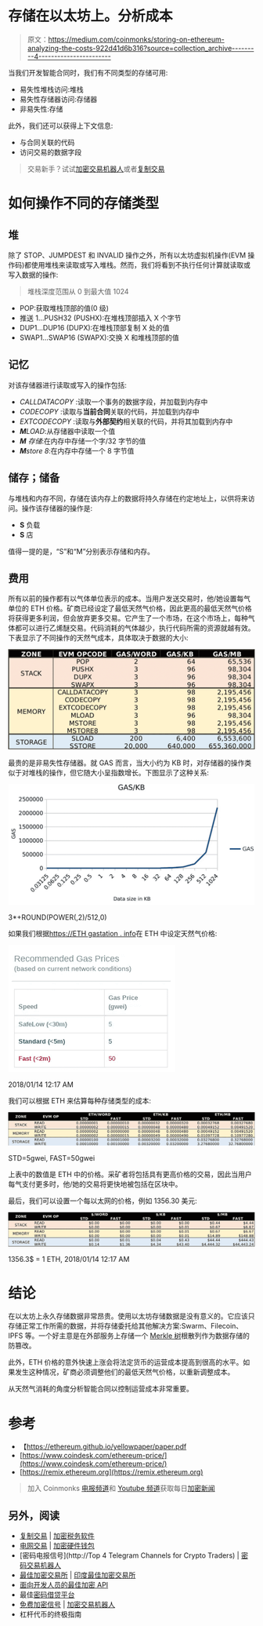 # 存储在以太坊上。分析成本

> 原文：<https://medium.com/coinmonks/storing-on-ethereum-analyzing-the-costs-922d41d6b316?source=collection_archive---------4----------------------->

当我们开发智能合同时，我们有不同类型的存储可用:

*   易失性堆栈访问:堆栈
*   易失性存储器访问:存储器
*   非易失性:存储

此外，我们还可以获得上下文信息:

*   与合同关联的代码
*   访问交易的数据字段

> 交易新手？试试[加密交易机器人](/coinmonks/crypto-trading-bot-c2ffce8acb2a)或者[复制交易](/coinmonks/top-10-crypto-copy-trading-platforms-for-beginners-d0c37c7d698c)

# 如何操作不同的存储类型

## 堆

除了 STOP、JUMPDEST 和 INVALID 操作之外，所有以太坊虚拟机操作(EVM 操作码)都使用堆栈来读取或写入堆栈。然而，我们将看到不执行任何计算就读取或写入数据的操作:

> 堆栈深度范围从 0 到最大值 1024

*   POP:获取堆栈顶部的值(0 级)
*   推送 1...PUSH32 (PUSHX):在堆栈顶部插入 X 个字节
*   DUP1…DUP16 (DUPX):在堆栈顶部复制 X 处的值
*   SWAP1…SWAP16 (SWAPX):交换 X 和堆栈顶部的值

## 记忆

对该存储器进行读取或写入的操作包括:

*   *CALLDATACOPY* :读取一个事务的数据字段，并加载到内存中
*   *CODECOPY* :读取与**当前合同**关联的代码，并加载到内存中
*   *EXTCODECOPY* :读取与**外部契约**相关联的代码，并将其加载到内存中
*   ***M****LOAD*:从存储器中读取一个值
*   ***M*** *存储*:在内存中存储一个字/32 字节的值
*   ***M****store 8*:在内存中存储一个 8 字节值

## 储存；储备

与堆栈和内存不同，存储在该内存上的数据将持久存储在约定地址上，以供将来访问。操作该存储器的操作是:

*   **S** 负载
*   **S** 店

值得一提的是，“S”和“M”分别表示存储和内存。

## 费用

所有以前的操作都有以气体单位表示的成本。当用户发送交易时，他/她设置每气单位的 ETH 价格。矿商已经设定了最低天然气价格，因此更高的最低天然气价格将获得更多利润，但会放弃更多交易。它产生了一个市场，在这个市场上，每种气体都可以进行乙烯醚交易。代码消耗的气体越少，执行代码所需的资源就越有效。下表显示了不同操作的天然气成本，具体取决于数据的大小:

![](img/3039342c398c9bdcf68e289bf2200d3b.png)

最贵的是非易失性存储器。就 GAS 而言，当大小约为 KB 时，对存储器的操作类似于对堆栈的操作，但它随大小呈指数增长。下图显示了这种关系:

![](img/f08672872aefb787e7dc0ae2b464aae4.png)

3*<words>+ROUND(POWER(<words>,2)/512,0)

如果我们根据[https://ETH gastation . info](https://ethgasstation.info/)在 ETH 中设定天然气价格:

![](img/909c45f1efe1fdcbaa698107b9169605.png)

2018/01/14 12:17 AM

我们可以根据 ETH 来估算每种存储类型的成本:

![](img/5fa4afcbb4a0b5c7781f33332dfd5a09.png)

STD=5gwei, FAST=50gwei

上表中的数值是 ETH 中的价格。采矿者将包括具有更高价格的交易，因此当用户每气支付更多时，他/她的交易将更快地被包括在区块中。

最后，我们可以设置一个每以太网的价格，例如 1356.30 美元:

![](img/73067c37d499bb42104ccadbd181cfcb.png)

1356.3$ = 1 ETH, 2018/01/14 12:17 AM

# 结论

在以太坊上永久存储数据非常昂贵。使用以太坊存储数据是没有意义的。它应该只存储正常工作所需的数据，并将存储委托给其他解决方案:Swarm、Filecoin、IPFS 等。一个好主意是在外部服务上存储一个 [Merkle 树](https://en.wikipedia.org/wiki/Merkle_tree)根散列作为数据存储的防篡改。

此外，ETH 价格的意外快速上涨会将法定货币的运营成本提高到很高的水平。如果发生这种情况，矿商必须调整他们的最低天然气价格，以重新调整成本。

从天然气消耗的角度分析智能合同以控制运营成本非常重要。

# 参考

*   【https://ethereum.github.io/yellowpaper/paper.pdf 
*   [https://www.coindesk.com/ethereum-price/](https://www.coindesk.com/ethereum-price/)
*   [https://remix.ethereum.org](https://remix.ethereum.org)

> 加入 Coinmonks [电报频道](https://t.me/coincodecap)和 [Youtube 频道](https://www.youtube.com/c/coinmonks/videos)获取每日[加密新闻](http://coincodecap.com/)

## 另外，阅读

*   [复制交易](/coinmonks/top-10-crypto-copy-trading-platforms-for-beginners-d0c37c7d698c) | [加密税务软件](/coinmonks/crypto-tax-software-ed4b4810e338)
*   [电网交易](https://coincodecap.com/grid-trading) | [加密硬件钱包](/coinmonks/the-best-cryptocurrency-hardware-wallets-of-2020-e28b1c124069)
*   [密码电报信号](http://Top 4 Telegram Channels for Crypto Traders) | [密码交易机器人](/coinmonks/crypto-trading-bot-c2ffce8acb2a)
*   [最佳加密交易所](/coinmonks/crypto-exchange-dd2f9d6f3769) | [印度最佳加密交易所](/coinmonks/bitcoin-exchange-in-india-7f1fe79715c9)
*   [面向开发人员的最佳加密 API](/coinmonks/best-crypto-apis-for-developers-5efe3a597a9f)
*   最佳[密码借贷平台](/coinmonks/top-5-crypto-lending-platforms-in-2020-that-you-need-to-know-a1b675cec3fa)
*   [免费加密信号](/coinmonks/free-crypto-signals-48b25e61a8da) | [加密交易机器人](/coinmonks/crypto-trading-bot-c2ffce8acb2a)
*   杠杆代币的终极指南
